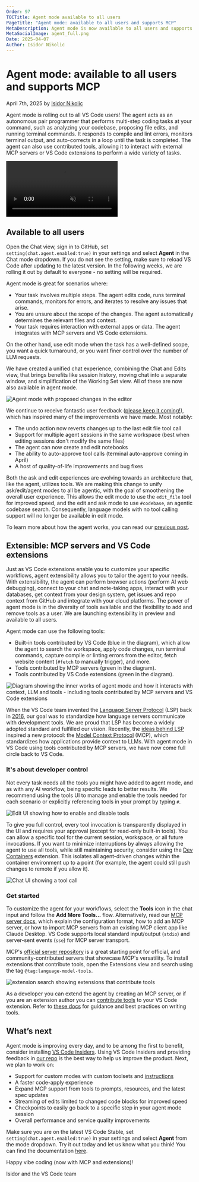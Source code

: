```yaml
---
Order: 97
TOCTitle: Agent mode available to all users
PageTitle: "Agent mode: available to all users and supports MCP"
MetaDescription: Agent mode is now available to all users and supports MCP.
MetaSocialImage: agent_full.png
Date: 2025-04-07
Author: Isidor Nikolic
---
```


# Agent mode: available to all users and supports MCP

April 7th, 2025 by [Isidor Nikolic](https://github.com/isidorn)

Agent mode is rolling out to all VS Code users! The agent acts as an autonomous pair programmer that performs multi-step coding tasks at your command, such as analyzing your codebase, proposing file edits, and running terminal commands. It responds to compile and lint errors, monitors terminal output, and auto-corrects in a loop until the task is completed. The agent can also use contributed tools, allowing it to interact with external MCP servers or VS Code extensions to perform a wide variety of tasks.

<video src="agent_mode.mp4" title="Agent mode" autoplay muted controls></video>

## Available to all users

Open the Chat view, sign in to GitHub, set `setting(chat.agent.enabled:true)` in your settings and select **Agent** in the Chat mode dropdown. If you do not see the setting, make sure to reload VS Code after updating to the latest version. In the following weeks, we are rolling it out by default to everyone - no setting will be required.

Agent mode is great for scenarios where:

* Your task involves multiple steps. The agent edits code, runs terminal commands, monitors for errors, and iterates to resolve any issues that arise.
* You are unsure about the scope of the changes. The agent automatically determines the relevant files and context.
* Your task requires interaction with external apps or data. The agent integrates with MCP servers and VS Code extensions.

On the other hand, use edit mode when the task has a well-defined scope, you want a quick turnaround, or you want finer control over the number of LLM requests.

We have created a unified chat experience, combining the Chat and Edits view, that brings benefits like session history, moving chat into a separate window, and simplification of the Working Set view. All of these are now also available in agent mode.

![Agent mode with proposed changes in the editor](agent_full.png)

We continue to receive fantastic user feedback ([please keep it coming!]( http://github.com/microsoft/vscode-copilot-release/issues/)), which has inspired many of the improvements we have made. Most notably:

* The undo action now reverts changes up to the last edit file tool call
* Support for multiple agent sessions in the same workspace (best when editing sessions don't modify the same files)
* The agent can now create and edit notebooks
* The ability to auto-approve tool calls (terminal auto-approve coming in April)
* A host of quality-of-life improvements and bug fixes

Both the ask and edit experiences are evolving towards an architecture that, like the agent, utilizes tools. We are making this change to unify ask/edit/agent modes to all be agentic, with the goal of smoothening the overall user experience. This allows the edit mode to use the `edit_file` tool for improved speed, and the edit and ask mode to use `#codebase`, an agentic codebase search. Consequently, language models with no tool calling support will no longer be available in edit mode.

To learn more about how the agent works, you can read our [previous post]( https://code.visualstudio.com/blogs/2025/02/24/introducing-copilot-agent-mode).

## Extensible: MCP servers and VS Code extensions

Just as VS Code extensions enable you to customize your specific workflows, agent extensibility allows you to tailor the agent to your needs. With extensibility, the agent can perform browser actions (perform AI web debugging), connect to your chat and note-taking apps, interact with your databases, get context from your design system, get issues and repo context from GitHub and integrate with your cloud platforms. The power of agent mode is in the diversity of tools available and the flexibility to add and remove tools as a user. We are launching extensibility in preview and available to all users.

Agent mode can use the following tools:

* Built-in tools contributed by VS Code (blue in the diagram), which allow the agent to search the workspace, apply code changes, run terminal commands, capture compile or linting errors from the editor, fetch website content (`#fetch` to manually trigger), and more.
* Tools contributed by MCP servers (green in the diagram).
* Tools contributed by VS Code extensions (green in the diagram).

![Diagram showing the inner works of agent mode and how it interacts with context, LLM and tools - including tools contributed by MCP servers and VS Code extensions](diagram.png)

When the VS Code team invented the [Language Server Protocol](https://microsoft.github.io/language-server-protocol/) (LSP) back in [2016](https://code.visualstudio.com/blogs/2016/06/27/common-language-protocol), our goal was to standardize how language servers communicate with development tools. We are proud that LSP has become a widely adopted standard and fulfilled our vision. Recently, the [ideas behind LSP]( https://x.com/dsp_/status/1897821339332882617) inspired a new protocol: the [Model Context Protocol](https://modelcontextprotocol.io/introduction) (MCP), which standardizes how applications provide context to LLMs. With agent mode in VS Code using tools contributed by MCP servers, we have now come full circle back to VS Code.

### It's about developer control

Not every task needs all the tools you might have added to agent mode, and as with any AI workflow, being specific leads to better results. We recommend using the tools UI to manage and enable the tools needed for each scenario or explicitly referencing tools in your prompt by typing `#`.

![Edit UI showing how to enable and disable tools](tools-ui.png)

To give you full control, every tool invocation is transparently displayed in the UI and requires your approval (except for read-only built-in tools). You can allow a specific tool for the current session, workspace, or all future invocations. If you want to minimize interruptions by always allowing the agent to use all tools, while still maintaining security, consider using the [Dev Containers](https://marketplace.visualstudio.com/items?itemName=ms-vscode-remote.remote-containers) extension. This isolates all agent-driven changes within the container environment up to a point (for example, the agent could still push changes to remote if you allow it).

![Chat UI showing a tool call](tool-call.png)

### Get started

To customize the agent for your workflows, select the **Tools** icon in the chat input and follow the **Add More Tools…** flow. Alternatively, read our [MCP server docs](https://aka.ms/vscode-add-mcp), which explain the configuration format, how to add an MCP server, or how to import MCP servers from an existing MCP client app like Claude Desktop. VS Code supports local standard input/output (`stdio`) and server-sent events (`sse`) for MCP server transport.

MCP's [official server repository](https://github.com/modelcontextprotocol/servers) is a great starting point for official, and community-contributed servers that showcase MCP's versatility. To install extensions that contribute tools, open the Extensions view and search using the tag `@tag:language-model-tools`.

![extension search showing extensions that contribute tools](tool-extensions.png)

As a developer you can extend the agent by creating an MCP server, or if you are an extension author you can [contribute tools]( https://marketplace.visualstudio.com/search?term=%40tag%3Alanguage-model-tools&target=VSCode&category=All%20categories&sortBy=Relevance) to your VS Code extension. Refer to [these docs](https://code.visualstudio.com/docs/copilot/copilot-extensibility-overview) for guidance and best practices on writing tools.

## What’s next

Agent mode is improving every day, and to be among the first to benefit, consider installing [VS Code Insiders]( https://code.visualstudio.com/insiders/). Using VS Code Insiders and providing feedback in [our repo](http://github.com/microsoft/vscode-copilot-release/issues/) is the best way to help us improve the product. Next, we plan to work on:

* Support for custom modes with custom toolsets and [instructions]( https://code.visualstudio.com/docs/copilot/copilot-customization)
* A faster code-apply experience
* Expand MCP support from tools to prompts, resources, and the latest spec updates
* Streaming of edits limited to changed code blocks for improved speed
* Checkpoints to easily go back to a specific step in your agent mode session
* Overall performance and service quality improvements

Make sure you are on the latest VS Code Stable, set `setting(chat.agent.enabled:true)` in your settings and select **Agent** from the mode dropdown. Try it out today and let us know what you think! You can find the documentation [here](https://aka.ms/vscode-copilot-agent).

Happy vibe coding (now with MCP and extensions)!

Isidor and the VS Code team
